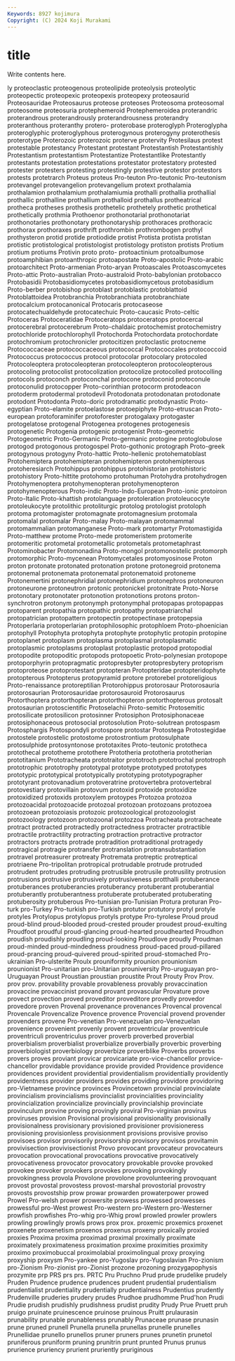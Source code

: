 ```yaml
---
Keywords: 8927 kojimura
Copyright: (C) 2024 Koji Murakami
---
```


# title

Write contents here.



ly proteoclastic proteogenous
proteolipide proteolysis proteolytic proteopectic proteopexic proteopexis proteopexy proteosaurid Proteosauridae Proteosaurus
proteose proteoses Proteosoma proteosomal proteosome proteosuria protephemeroid Protephemeroidea proterandric proterandrous
proterandrously proterandrousness proterandry proteranthous proteranthy protero- proterobase proteroglyph Proteroglypha proteroglyphic
proteroglyphous proterogynous proterogyny proterothesis proterotype Proterozoic proterozoic proterve protervity Protesilaus
protest protestable protestancy Protestant protestant Protestantish Protestantishly Protestantism protestantism Protestantize
Protestantlike Protestantly protestants protestation protestations protestator protestatory protested protester protesters
protesting protestingly protestive protestor protestors protests protetrarch Proteus proteus Pro-teuton
Pro-teutonic Pro-teutonism protevangel protevangelion protevangelium protext prothalamia prothalamion prothalamium prothalamiumia
prothalli prothallia prothallial prothallic prothalline prothallium prothalloid prothallus protheatrical protheca
protheses prothesis prothetelic prothetely prothetic prothetical prothetically prothmia Prothoenor prothonotarial
prothonotariat prothonotaries prothonotary prothonotaryship prothoraces prothoracic prothorax prothoraxes prothrift prothrombin
prothrombogen prothyl prothysteron protid protide protiodide protist Protista protista protistan
protistic protistological protistologist protistology protiston protists Protium protium protiums Protivin
proto proto- protoactinium protoalbumose protoamphibian protoanthropic protoapostate Proto-apostolic Proto-arabic protoarchitect
Proto-armenian Proto-aryan Protoascales Protoascomycetes Proto-attic Proto-australian Proto-australoid Proto-babylonian protobacco Protobasidii
Protobasidiomycetes protobasidiomycetous protobasidium Proto-berber protobishop protoblast protoblastic protoblattoid Protoblattoidea Protobranchia
Protobranchiata protobranchiate protocalcium protocanonical Protocaris protocaseose protocatechualdehyde protocatechuic Proto-caucasic Proto-celtic
Protoceras Protoceratidae Protoceratops protoceratops protocercal protocerebral protocerebrum Proto-chaldaic protochemist protochemistry
protochloride protochlorophyll Protochorda Protochordata protochordate protochromium protochronicler protocitizen protoclastic protocneme
Protococcaceae protococcaceous protococcal Protococcales protococcoid Protococcus protococcus protocol protocolar protocolary
protocoled Protocoleoptera protocoleopteran protocoleopteron protocoleopterous protocoling protocolist protocolization protocolize protocolled
protocolling protocols protoconch protoconchal protocone protoconid protoconule protoconulid protocopper Proto-corinthian
protocorm protodeacon protoderm protodermal protodevil Protodonata protodonatan protodonate protodont Protodonta
Proto-doric protodramatic protodynastic Proto-egyptian Proto-elamite protoelastose protoepiphyte Proto-etruscan Proto-european protoforaminifer
protoforester protogalaxy protogaster protogelatose protogenal Protogenea protogenes protogenesis protogenetic Protogenia
protogenic protogenist Proto-geometric Protogeometric Proto-Germanic Proto-germanic protogine protoglobulose protogod protogonous
protogospel Proto-gothonic protograph Proto-greek protogynous protogyny Proto-hattic Proto-hellenic protohematoblast Protohemiptera
protohemipteran protohemipteron protohemipterous protoheresiarch Protohippus protohippus protohistorian protohistoric protohistory Proto-hittite
protohomo protohuman Protohydra protohydrogen Protohymenoptera protohymenopteran protohymenopteron protohymenopterous Proto-indic Proto-Indo-European
Proto-ionic protoiron Proto-Italic Proto-khattish protolanguage protoleration protoleucocyte protoleukocyte protolithic protoliturgic
protolog protologist protoloph protoma protomagister protomagnate protomagnesium protomala protomalal protomalar
Proto-malay Proto-malayan protomammal protomammalian protomanganese Proto-mark protomartyr Protomastigida Proto-matthew protome
Proto-mede protomeristem protomerite protomeritic protometal protometallic protometals protometaphrast Protominobacter Protomonadina
Proto-mongol protomonostelic protomorph protomorphic Proto-mycenean Protomycetales protomyosinose Proton proton protonate
protonated protonation protone protonegroid protonema protonemal protonemata protonematal protonematoid protoneme
Protonemertini protonephridial protonephridium protonephros protoneuron protoneurone protoneutron protonic protonickel protonitrate
Proto-Norse protonotary protonotater protonotion protonotions protons proton-synchrotron protonym protonymph protonymphal
protopapas protopappas protoparent protopathia protopathic protopathy protopatriarchal protopatrician protopattern protopectin
protopectinase protopepsia Protoperlaria protoperlarian protophilosophic protophloem Proto-phoenician protophyll Protophyta protophyta
protophyte protophytic protopin protopine protoplanet protoplasm protoplasma protoplasmal protoplasmatic protoplasmic
protoplasms protoplast protoplastic protopod protopodial protopodite protopoditic protopods protopoetic Proto-polynesian
protopope protoporphyrin protopragmatic protopresbyter protopresbytery protoprism protoproteose protoprotestant protopteran Protopteridae
protopteridophyte protopterous Protopterus protopyramid protore protorebel protoreligious Proto-renaissance protoreptilian Protorohippus
protorosaur Protorosauria protorosaurian Protorosauridae protorosauroid Protorosaurus Protorthoptera protorthopteran protorthopteron protorthopterous
protosalt protosaurian protoscientific Protoselachii Proto-semitic Protosemitic protosilicate protosilicon protosinner Protosiphon
Protosiphonaceae protosiphonaceous protosocial protosolution Proto-solutrean protospasm Protosphargis Protospondyli protospore protostar
Protostega Protostegidae protostele protostelic protostome protostrontium protosulphate protosulphide protosyntonose prototaxites
Proto-teutonic prototheca protothecal prototheme protothere Prototheria prototheria prototherian prototitanium Prototracheata
prototraitor prototroch prototrochal prototroph prototrophic prototrophy prototypal prototype prototyped prototypes
prototypic prototypical prototypically prototyping prototypographer prototyrant protovanadium protoveratrine protovertebra protovertebral
protovestiary protovillain protovum protoxid protoxide protoxidize protoxidized protoxids protoxylem protoypes
Protozoa protozoa protozoacidal protozoacide protozoal protozoan protozoans protozoea protozoean protozoiasis
protozoic protozoological protozoologist protozoology protozoon protozoonal protozzoa Protracheata protracheate protract
protracted protractedly protractedness protracter protractible protractile protractility protracting protraction protractive
protractor protractors protracts protrade protradition protraditional protragedy protragical protragie protransfer
protranslation protransubstantiation protravel protreasurer protreaty Protremata protreptic protreptical protriaene Pro-tripolitan
protropical protrudable protrude protruded protrudent protrudes protruding protrusible protrusile protrusility
protrusion protrusions protrusive protrusively protrusiveness protthalli protuberance protuberances protuberancies protuberancy
protuberant protuberantial protuberantly protuberantness protuberate protuberated protuberating protuberosity protuberous Pro-tunisian
pro-Tunisian Protura proturan Pro-turk pro-Turkey Pro-turkish pro-Turkish protutor protutory protyl
protyle protyles Protylopus protylopus protyls protype Pro-tyrolese Proud proud proud-blind
proud-blooded proud-crested prouder proudest proud-exulting Proudfoot proudful proud-glancing proud-hearted proudhearted
Proudhon proudish proudishly proudling proud-looking Proudlove proudly Proudman proud-minded proud-mindedness
proudness proud-paced proud-pillared proud-prancing proud-quivered proud-spirited proud-stomached Pro-ukrainian Pro-ulsterite Proulx
prouniformity prounion prounionism prounionist Pro-unitarian pro-Unitarian prouniversity Pro-uruguayan pro-Uruguayan Proust
Proustian proustian proustite Prout Prouty Prov Prov. prov prov. provability
provable provableness provably provaccination provaccine provaccinist provand provant provascular Provature
prove provect provection proved proveditor proveditore provedly provedor provedore proven
Provenal provenance provenances Provencal provencal Provencale Provencalize Provence provence Provencial
provend provender provenders provene Pro-venetian Pro-venezuelan pro-Venezuelan provenience provenient provenly
provent proventricular proventricule proventriculi proventriculus prover proverb proverbed proverbial proverbialism
proverbialist proverbialize proverbially proverbic proverbing proverbiologist proverbiology proverbize proverblike Proverbs
proverbs provers proves proviant provicar provicariate pro-vice-chancellor provice-chancellor providable providance
provide provided Providence providence providences provident providential providentialism providentially providently
providentness provider providers provides providing providore providoring pro-Vietnamese province provinces
Provincetown provincial provincialate provincialism provincialisms provincialist provincialities provinciality provincialization provincialize
provincially provincialship provinciate provinculum provine proving provingly proviral Pro-virginian provirus
proviruses provision Provisional provisional provisionality provisionally provisionalness provisionary provisioned provisioner
provisioneress provisioning provisionless provisionment provisions provisive proviso provisoes provisor provisorily
provisorship provisory provisos provitamin provivisection provivisectionist Provo provocant provocateur provocateurs
provocation provocational provocations provocative provocatively provocativeness provocator provocatory provokable provoke
provoked provokee provoker provokers provokes provoking provokingly provokingness provola Provolone
provolone provolunteering provoquant provost provostal provostess provost-marshal provostorial provostry provosts
provostship prow prowar prowarden prowaterpower prowed Prowel Pro-welsh prower prowersite
prowess prowessed prowesses prowessful pro-West prowest Pro-western pro-Western pro-Westerner prowfish
prowfishes Pro-whig pro-Whig prowl prowled prowler prowlers prowling prowlingly prowls
prows prox prox. proxemic proxemics proxenet proxenete proxenetism proxenos proxenus
proxeny proxically proxied proxies Proxima proxima proximad proximal proximally proximate
proximately proximateness proximation proxime proximities proximity proximo proximobuccal proximolabial proximolingual
proxy proxying proxyship proxysm Pro-yankee pro-Yugoslav pro-Yugoslavian Pro-zionism pro-Zionism Pro-zionist
pro-Zionist prozone prozoning prozygapophysis prozymite prp PRS prs prs. PRTC
Pru Pruchno Prud prude prudelike prudely Pruden Prudence prudence prudences
prudent prudential prudentialism prudentialist prudentiality prudentially prudentialness Prudentius prudently Prudenville
pruderies prudery prudes Prudhoe prudhomme Prud'hon Prudi Prudie prudish prudishly
prudishness prudist prudity Prudy Prue Pruett pruh pruigo pruinate pruinescence
pruinose pruinous Pruitt prulaurasin prunability prunable prunableness prunably Prunaceae prunase
prunasin prune pruned prunell Prunella prunella prunellas prunelle prunelles Prunellidae
prunello prunellos pruner pruners prunes prunetin prunetol pruniferous pruniform pruning
prunitrin prunt prunted Prunus prunus prurience pruriency prurient pruriently pruriginous
